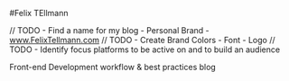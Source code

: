 #Felix TEllmann

// TODO - Find a name for my blog - Personal Brand - www.FelixTellmann.com
// TODO - Create Brand Colors - Font - Logo
// TODO - Identify focus platforms to be active on and to build an audience

Front-end Development workflow &amp; best practices blog


